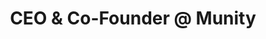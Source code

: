 ---
draft: false
name: "Martin Perreau"
title: "CEO & Co-Founder @ Munity"
socialUrl: "https://www.linkedin.com/in/martin-perreau"
companyUrl: "https://www.munityapps.com/"
quote: "The only Slack where I actually learn stuff!"
avatar: {
    src: "https://media.licdn.com/dms/image/C5603AQHvRgZUZO6LUw/profile-displayphoto-shrink_200_200/0/1642172862343?e=2147483647&v=beta&t=kIM8JhKj15lJRnQnN4yWIVuPfrTbokDydGHrG-Uy-Fo",
    alt: "MartinP"
}
publishDate: "2022-11-09 15:39"
---